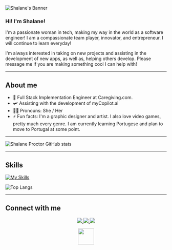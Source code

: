 ![Shalane's Banner](https://user-images.githubusercontent.com/94003497/185248522-917ff6bb-2232-4c3b-91c2-e42a7feedb80.png)

### Hi! I'm Shalane! 

I'm a passionate woman in tech, making my way in the world as a software engineer! I am a compassionate team player, innovator, and entrepreneur. I will continue to learn everyday!

I'm always interested in taking on new projects and assisting in the development of new apps, as well as, helping others develop. Please message me if you are making something cool I can help with!  

------------------
## About me
- 🔭 Full Stack Implementation Engineer at Caregiving.com.
- 🛩️ Assisting with the development of myCopilot.ai
- 👩🏻 Pronouns: She / Her
- ⚡ Fun facts: I'm a graphic designer and artist. I also love video games, pretty much every genre. I am currently learning Portugese and plan to move to Portugal at some point.

---------------------

![Shalane Proctor GitHub stats](https://github-readme-stats.vercel.app/api?username=shalane-proctor&show_icons=true&theme=cobalt&hide=stars,contribs&show=reviews,prs_merged,prs_merged_percentage)

---------------------

## Skills
[![My Skills](https://skillicons.dev/icons?i=react,js,nodejs,html,css,sass,django,py,go,flutter,dart,idea,vscode,webpack,mysql,jquery,graphql,postgres,sqlite,firebase,gcp,docker,kubernetes,figma,androidstudio,bootstrap,codepen,gitlab,netlify,stackoverflow&perline=10)](https://skillicons.dev)

![Top Langs](https://github-readme-stats.vercel.app/api/top-langs/?username=shalane-proctor&layout=compact&theme=cobalt)

---------------------

## Connect with me
<p align="center">
  <a href="discordapp.com/users/purplepariah">
    <img src="https://skillicons.dev/icons?i=discord" />
  </a>
  <a href='https://www.github.com/shalane-proctor'>
    <img src="https://skillicons.dev/icons?i=github" />
  </a>
  <a href='https://www.linkedin.com/in/shalane-proctor/'>
    <img src="https://skillicons.dev/icons?i=linkedin" />
  </a>
</p>
<p align="center">
  <a href='mailto: shalane088@gmail.com'><img height=50 width=50 src="https://static-00.iconduck.com/assets.00/gmail-icon-512x511-fih5xfbp.png" /></a>
</p>
